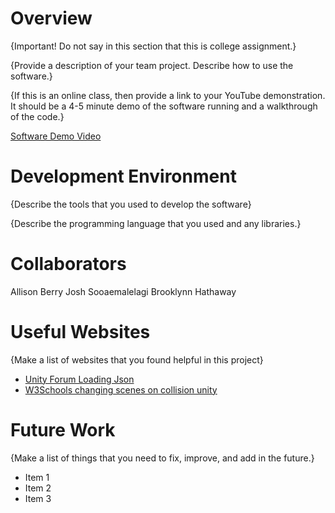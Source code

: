 # Overview

{Important!  Do not say in this section that this is college assignment.}

{Provide a description of your team project.  Describe how to use the software.}

{If this is an online class, then provide a link to your YouTube demonstration.  It should be a 4-5 minute demo of the software running and a walkthrough of the code.}

[Software Demo Video](http://youtube.link.goes.here)

# Development Environment

{Describe the tools that you used to develop the software}

{Describe the programming language that you used and any libraries.}

# Collaborators

Allison Berry
Josh Sooaemalelagi
Brooklynn Hathaway

# Useful Websites

{Make a list of websites that you found helpful in this project}
* [Unity Forum Loading Json](https://forum.unity.com/threads/how-to-read-json-file.401306/)
* [W3Schools changing scenes on collision unity](https://www.w3schools.blog/how-to-change-scenes-on-collision-unity)

# Future Work

{Make a list of things that you need to fix, improve, and add in the future.}
* Item 1
* Item 2
* Item 3
